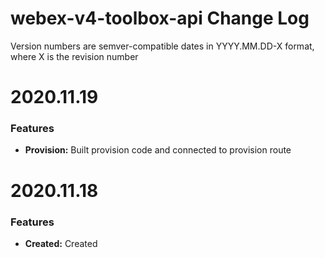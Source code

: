# webex-v4-toolbox-api Change Log

Version numbers are semver-compatible dates in YYYY.MM.DD-X format,
where X is the revision number


# 2020.11.19

### Features
* **Provision:** Built provision code and connected to provision route


# 2020.11.18

### Features
* **Created:** Created